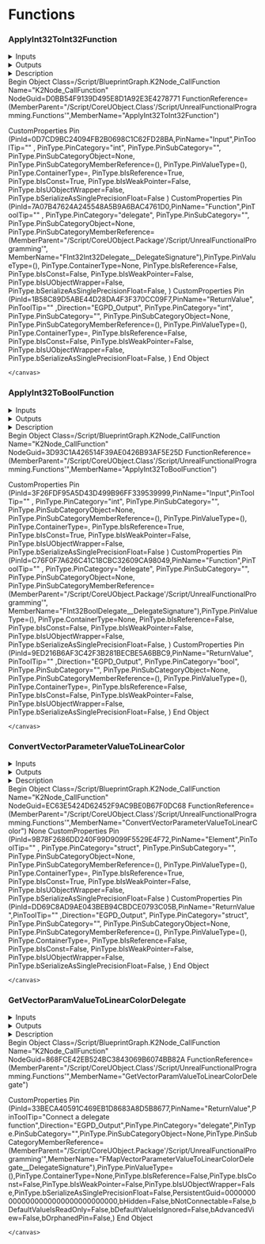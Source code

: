 # Functions


### ApplyInt32ToInt32Function


<div markdown="1">
<details markdown="1">
<summary>Inputs</summary>

- Input: **int**
- Function: **Delegate**
    - FInt32Int32Delegate: `int => int`

</details>


</div>

<div markdown="1">
<details markdown="1">
<summary>Outputs</summary>

- `int`

</details>


</div>

<div markdown="1">
<details markdown="1">
<summary>Description</summary>



</details>


</div>

<div class="blueprint">
    <canvas class="klee" "data-klee-paste"="false">
        Begin Object Class=/Script/BlueprintGraph.K2Node_CallFunction Name=&quot;K2Node_CallFunction&quot; 
 NodeGuid=D0BB54F9139D495E8D1A92E3E4278771
 FunctionReference=(MemberParent=&quot;/Script/CoreUObject.Class&#x27;/Script/UnrealFunctionalProgramming.Functions&#x27;&quot;,MemberName=&quot;ApplyInt32ToInt32Function&quot;)
 
 CustomProperties Pin (PinId=0D7CD9BC24094FB2B0698C1C62FD28BA,PinName=&quot;Input&quot;,PinToolTip=&quot;&quot; , PinType.PinCategory=&quot;int&quot;, PinType.PinSubCategory=&quot;&quot;, PinType.PinSubCategoryObject=None, PinType.PinSubCategoryMemberReference=(), PinType.PinValueType=(), PinType.ContainerType=, PinType.bIsReference=True, PinType.bIsConst=True, PinType.bIsWeakPointer=False, PinType.bIsUObjectWrapper=False, PinType.bSerializeAsSinglePrecisionFloat=False
 )
CustomProperties Pin (PinId=7A07B47624A245548A5B9A6BAC4761D0,PinName=&quot;Function&quot;,PinToolTip=&quot;&quot; , PinType.PinCategory=&quot;delegate&quot;, PinType.PinSubCategory=&quot;&quot;, PinType.PinSubCategoryObject=None, PinType.PinSubCategoryMemberReference=(MemberParent=&quot;/Script/CoreUObject.Package&#x27;/Script/UnrealFunctionalProgramming&#x27;&quot;, MemberName=&quot;FInt32Int32Delegate__DelegateSignature&quot;),PinType.PinValueType=(), PinType.ContainerType=None, PinType.bIsReference=False, PinType.bIsConst=False, PinType.bIsWeakPointer=False, PinType.bIsUObjectWrapper=False, PinType.bSerializeAsSinglePrecisionFloat=False, )
 CustomProperties Pin (PinId=1B58C89D5ABE44D28DA4F3F370CC09F7,PinName=&quot;ReturnValue&quot;,PinToolTip=&quot;&quot; ,Direction=&quot;EGPD_Output&quot;, PinType.PinCategory=&quot;int&quot;, PinType.PinSubCategory=&quot;&quot;, PinType.PinSubCategoryObject=None, PinType.PinSubCategoryMemberReference=(), PinType.PinValueType=(), PinType.ContainerType=, PinType.bIsReference=False, PinType.bIsConst=False, PinType.bIsWeakPointer=False, PinType.bIsUObjectWrapper=False, PinType.bSerializeAsSinglePrecisionFloat=False, )
 End Object
 
    </canvas>
</div>
    
### ApplyInt32ToBoolFunction


<div markdown="1">
<details markdown="1">
<summary>Inputs</summary>

- Input: **int**
- Function: **Delegate**
    - FInt32BoolDelegate: `bool => int`

</details>


</div>

<div markdown="1">
<details markdown="1">
<summary>Outputs</summary>

- `bool`

</details>


</div>

<div markdown="1">
<details markdown="1">
<summary>Description</summary>



</details>


</div>

<div class="blueprint">
    <canvas class="klee" "data-klee-paste"="false">
        Begin Object Class=/Script/BlueprintGraph.K2Node_CallFunction Name=&quot;K2Node_CallFunction&quot; 
 NodeGuid=3D93C1A426514F39AE0426B93AF5E25D
 FunctionReference=(MemberParent=&quot;/Script/CoreUObject.Class&#x27;/Script/UnrealFunctionalProgramming.Functions&#x27;&quot;,MemberName=&quot;ApplyInt32ToBoolFunction&quot;)
 
 CustomProperties Pin (PinId=3F26FDF95A5D43D499B96FF339539999,PinName=&quot;Input&quot;,PinToolTip=&quot;&quot; , PinType.PinCategory=&quot;int&quot;, PinType.PinSubCategory=&quot;&quot;, PinType.PinSubCategoryObject=None, PinType.PinSubCategoryMemberReference=(), PinType.PinValueType=(), PinType.ContainerType=, PinType.bIsReference=True, PinType.bIsConst=True, PinType.bIsWeakPointer=False, PinType.bIsUObjectWrapper=False, PinType.bSerializeAsSinglePrecisionFloat=False
 )
CustomProperties Pin (PinId=C76F0F7A626C41C18CBC32609CA98049,PinName=&quot;Function&quot;,PinToolTip=&quot;&quot; , PinType.PinCategory=&quot;delegate&quot;, PinType.PinSubCategory=&quot;&quot;, PinType.PinSubCategoryObject=None, PinType.PinSubCategoryMemberReference=(MemberParent=&quot;/Script/CoreUObject.Package&#x27;/Script/UnrealFunctionalProgramming&#x27;&quot;, MemberName=&quot;FInt32BoolDelegate__DelegateSignature&quot;),PinType.PinValueType=(), PinType.ContainerType=None, PinType.bIsReference=False, PinType.bIsConst=False, PinType.bIsWeakPointer=False, PinType.bIsUObjectWrapper=False, PinType.bSerializeAsSinglePrecisionFloat=False, )
 CustomProperties Pin (PinId=9ED216B6AF3C42F3B281BECBE5A6BBC9,PinName=&quot;ReturnValue&quot;,PinToolTip=&quot;&quot; ,Direction=&quot;EGPD_Output&quot;, PinType.PinCategory=&quot;bool&quot;, PinType.PinSubCategory=&quot;&quot;, PinType.PinSubCategoryObject=None, PinType.PinSubCategoryMemberReference=(), PinType.PinValueType=(), PinType.ContainerType=, PinType.bIsReference=False, PinType.bIsConst=False, PinType.bIsWeakPointer=False, PinType.bIsUObjectWrapper=False, PinType.bSerializeAsSinglePrecisionFloat=False, )
 End Object
 
    </canvas>
</div>
    
### ConvertVectorParameterValueToLinearColor


<div markdown="1">
<details markdown="1">
<summary>Inputs</summary>

- Element: **struct**

</details>


</div>

<div markdown="1">
<details markdown="1">
<summary>Outputs</summary>

- `struct`

</details>


</div>

<div markdown="1">
<details markdown="1">
<summary>Description</summary>

conversion function to map FVectorParameterValue to FLinearColor

</details>


</div>

<div class="blueprint">
    <canvas class="klee" "data-klee-paste"="false">
        Begin Object Class=/Script/BlueprintGraph.K2Node_CallFunction Name=&quot;K2Node_CallFunction&quot; 
 NodeGuid=EC63E5424D62452F9AC9BE0B67F0DC68
 FunctionReference=(MemberParent=&quot;/Script/CoreUObject.Class&#x27;/Script/UnrealFunctionalProgramming.Functions&#x27;&quot;,MemberName=&quot;ConvertVectorParameterValueToLinearColor&quot;)
 None
 CustomProperties Pin (PinId=9B78F2686DD240F99D9099F5529E4F72,PinName=&quot;Element&quot;,PinToolTip=&quot;&quot; , PinType.PinCategory=&quot;struct&quot;, PinType.PinSubCategory=&quot;&quot;, PinType.PinSubCategoryObject=None, PinType.PinSubCategoryMemberReference=(), PinType.PinValueType=(), PinType.ContainerType=, PinType.bIsReference=True, PinType.bIsConst=True, PinType.bIsWeakPointer=False, PinType.bIsUObjectWrapper=False, PinType.bSerializeAsSinglePrecisionFloat=False
 )
 CustomProperties Pin (PinId=DD69C8AD9AE043BEB94CBDCE0793C05B,PinName=&quot;ReturnValue&quot;,PinToolTip=&quot;&quot; ,Direction=&quot;EGPD_Output&quot;, PinType.PinCategory=&quot;struct&quot;, PinType.PinSubCategory=&quot;&quot;, PinType.PinSubCategoryObject=None, PinType.PinSubCategoryMemberReference=(), PinType.PinValueType=(), PinType.ContainerType=, PinType.bIsReference=False, PinType.bIsConst=False, PinType.bIsWeakPointer=False, PinType.bIsUObjectWrapper=False, PinType.bSerializeAsSinglePrecisionFloat=False, )
 End Object
 
    </canvas>
</div>
    
### GetVectorParamValueToLinearColorDelegate


<div markdown="1">
<details markdown="1">
<summary>Inputs</summary>


</details>


</div>

<div markdown="1">
<details markdown="1">
<summary>Outputs</summary>

- **Delegate**
    - FMapVectorParameterValueToLinearColorDelegate: `struct => struct`

</details>


</div>

<div markdown="1">
<details markdown="1">
<summary>Description</summary>

Blueprint-callable function to return the pre-bound delegate  that extracts a linear color delegate from a vector parameter value

</details>


</div>

<div class="blueprint">
    <canvas class="klee" "data-klee-paste"="false">
        Begin Object Class=/Script/BlueprintGraph.K2Node_CallFunction Name=&quot;K2Node_CallFunction&quot; 
 NodeGuid=868FCE42EB524BC3843069B6074BB82A
 FunctionReference=(MemberParent=&quot;/Script/CoreUObject.Class&#x27;/Script/UnrealFunctionalProgramming.Functions&#x27;&quot;,MemberName=&quot;GetVectorParamValueToLinearColorDelegate&quot;)
 
 
 CustomProperties Pin (PinId=33BECA40591C469EB1D8683A8D5B8677,PinName=&quot;ReturnValue&quot;,PinToolTip=&quot;Connect a delegate function&quot;,Direction=&quot;EGPD_Output&quot;,PinType.PinCategory=&quot;delegate&quot;,PinType.PinSubCategory=&quot;&quot;,PinType.PinSubCategoryObject=None,PinType.PinSubCategoryMemberReference=(MemberParent=&quot;/Script/CoreUObject.Package&#x27;/Script/UnrealFunctionalProgramming&#x27;&quot;,MemberName=&quot;FMapVectorParameterValueToLinearColorDelegate__DelegateSignature&quot;),PinType.PinValueType=(),PinType.ContainerType=None,PinType.bIsReference=False,PinType.bIsConst=False,PinType.bIsWeakPointer=False,PinType.bIsUObjectWrapper=False,PinType.bSerializeAsSinglePrecisionFloat=False,PersistentGuid=00000000000000000000000000000000,bHidden=False,bNotConnectable=False,bDefaultValueIsReadOnly=False,bDefaultValueIsIgnored=False,bAdvancedView=False,bOrphanedPin=False,)
 End Object
 
    </canvas>
</div>
    